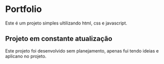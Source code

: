 # Portfolio

Este é um projeto simples ultilizando html, css e javascript.

## Projeto em constante atualização

Este projeto foi desenvolvido sem planejamento, apenas fui tendo ideias e aplicano no projeto.